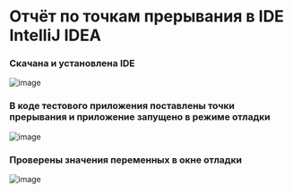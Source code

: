# Отчёт по точкам прерывания в IDE IntelliJ IDEA #
### Скачана и установлена IDE
![image](https://github.com/mrkormaks/HSP_Course_1_2/assets/38488121/00df47bd-9248-481a-a932-e394402bb07c)
### В коде тестового приложения поставлены точки прерывания и приложение запущено в режиме отладки
![image](https://github.com/mrkormaks/HSP_Course_1_2/assets/38488121/e84cb1d2-5190-4dbb-9c7e-92d65ede5124)
### Проверены значения переменных в окне отладки
![image](https://github.com/mrkormaks/HSP_Course_1_2/assets/38488121/1a83cd87-8fba-4344-a3b0-aad3013a83a8)
